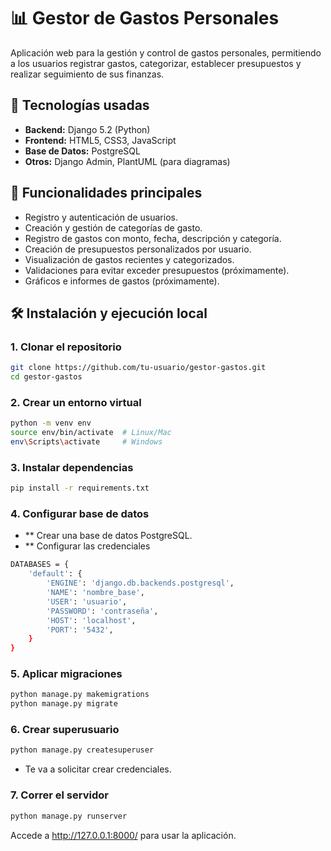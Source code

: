 # 📊 Gestor de Gastos Personales

Aplicación web para la gestión y control de gastos personales, permitiendo a los usuarios registrar gastos, categorizar, establecer presupuestos y realizar seguimiento de sus finanzas.

## 🚀 Tecnologías usadas

- **Backend:** Django 5.2 (Python)
- **Frontend:** HTML5, CSS3, JavaScript
- **Base de Datos:** PostgreSQL
- **Otros:** Django Admin, PlantUML (para diagramas)

## 🎯 Funcionalidades principales

- Registro y autenticación de usuarios.
- Creación y gestión de categorías de gasto.
- Registro de gastos con monto, fecha, descripción y categoría.
- Creación de presupuestos personalizados por usuario.
- Visualización de gastos recientes y categorizados.
- Validaciones para evitar exceder presupuestos (próximamente).
- Gráficos e informes de gastos (próximamente).

## 🛠️ Instalación y ejecución local

### 1. Clonar el repositorio

```bash
git clone https://github.com/tu-usuario/gestor-gastos.git
cd gestor-gastos
``` 
### 2. Crear un entorno virtual
```bash
python -m venv env
source env/bin/activate  # Linux/Mac
env\Scripts\activate     # Windows

``` 
### 3. Instalar dependencias 
```bash
pip install -r requirements.txt
```

### 4. Configurar base de datos
- ** Crear una base de datos PostgreSQL.
- ** Configurar las credenciales
```bash
DATABASES = {
    'default': {
        'ENGINE': 'django.db.backends.postgresql',
        'NAME': 'nombre_base',
        'USER': 'usuario',
        'PASSWORD': 'contraseña',
        'HOST': 'localhost',
        'PORT': '5432',
    }
}

```
### 5. Aplicar migraciones 
```bash
python manage.py makemigrations
python manage.py migrate

```

### 6. Crear superusuario
```bash
python manage.py createsuperuser
```
- Te va a solicitar crear credenciales.

### 7. Correr el servidor

```bash
python manage.py runserver
```

Accede a http://127.0.0.1:8000/ para usar la aplicación.
